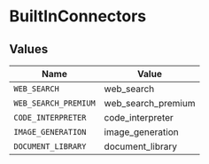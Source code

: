 # BuiltInConnectors


## Values

| Name                 | Value                |
| -------------------- | -------------------- |
| `WEB_SEARCH`         | web_search           |
| `WEB_SEARCH_PREMIUM` | web_search_premium   |
| `CODE_INTERPRETER`   | code_interpreter     |
| `IMAGE_GENERATION`   | image_generation     |
| `DOCUMENT_LIBRARY`   | document_library     |